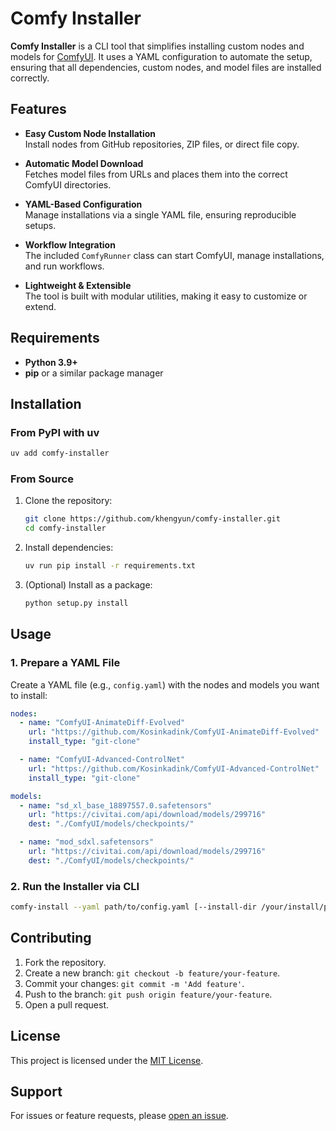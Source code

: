 # Comfy Installer

**Comfy Installer** is a CLI tool that simplifies installing custom nodes and models for [ComfyUI](https://github.com/comfyanonymous/ComfyUI). It uses a YAML configuration to automate the setup, ensuring that all dependencies, custom nodes, and model files are installed correctly.

## Features

- **Easy Custom Node Installation**  
  Install nodes from GitHub repositories, ZIP files, or direct file copy.

- **Automatic Model Download**  
  Fetches model files from URLs and places them into the correct ComfyUI directories.

- **YAML-Based Configuration**  
  Manage installations via a single YAML file, ensuring reproducible setups.

- **Workflow Integration**  
  The included `ComfyRunner` class can start ComfyUI, manage installations, and run workflows.

- **Lightweight & Extensible**  
  The tool is built with modular utilities, making it easy to customize or extend.

## Requirements

- **Python 3.9+**
- **pip** or a similar package manager

## Installation

### From PyPI with uv

```bash
uv add comfy-installer
```

### From Source

1. Clone the repository:
   ```bash
   git clone https://github.com/khengyun/comfy-installer.git
   cd comfy-installer
   ```
2. Install dependencies:
   ```bash
   uv run pip install -r requirements.txt
   ```
3. (Optional) Install as a package:
   ```bash
   python setup.py install
   ```

## Usage

### 1. Prepare a YAML File

Create a YAML file (e.g., `config.yaml`) with the nodes and models you want to install:

```yaml
nodes:
  - name: "ComfyUI-AnimateDiff-Evolved"
    url: "https://github.com/Kosinkadink/ComfyUI-AnimateDiff-Evolved"
    install_type: "git-clone"

  - name: "ComfyUI-Advanced-ControlNet"
    url: "https://github.com/Kosinkadink/ComfyUI-Advanced-ControlNet"
    install_type: "git-clone"

models:
  - name: "sd_xl_base_18897557.0.safetensors"
    url: "https://civitai.com/api/download/models/299716"
    dest: "./ComfyUI/models/checkpoints/"

  - name: "mod_sdxl.safetensors"
    url: "https://civitai.com/api/download/models/299716"
    dest: "./ComfyUI/models/checkpoints/"

```

### 2. Run the Installer via CLI

```bash
comfy-install --yaml path/to/config.yaml [--install-dir /your/install/path]
```

## Contributing

1. Fork the repository.
2. Create a new branch: `git checkout -b feature/your-feature`.
3. Commit your changes: `git commit -m 'Add feature'`.
4. Push to the branch: `git push origin feature/your-feature`.
5. Open a pull request.

## License

This project is licensed under the [MIT License](LICENSE).

## Support

For issues or feature requests, please [open an issue](https://github.com/yourusername/comfy-installer/issues).

